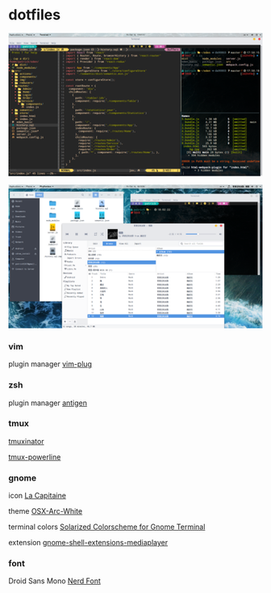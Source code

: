 # dotfiles

![screen0](./screen0.png?raw=true)

![screen1](./screen1.png?raw=true)

### vim

plugin manager [vim-plug](https://github.com/junegunn/vim-plug)

### zsh

plugin manager [antigen](https://github.com/zsh-users/antigen)

### tmux

[tmuxinator](https://github.com/tmuxinator/tmux)

[tmux-powerline](https://github.com/erikw/tmux-powerline)

### gnome

icon [La Capitaine](https://github.com/keeferrourke/la-capitaine-icon-theme)

theme [OSX-Arc-White](https://www.gnome-look.org/p/1013344/)

terminal colors [Solarized Colorscheme for Gnome Terminal](https://github.com/Anthony25/gnome-terminal-colors-solarized#solarized-colorscheme-for-gnome-terminal)

extension [gnome-shell-extensions-mediaplayer](https://github.com/eonpatapon/gnome-shell-extensions-mediaplayer)

### font

Droid Sans Mono [Nerd Font](https://github.com/ryanoasis/nerd-fonts)

